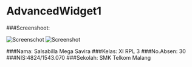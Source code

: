 # AdvancedWidget1

###Screenshoot:

![Screenschot](http://s21.postimg.org/6o654uimb/Screenshot_20160924_200029.png)
![Screenshot](http://s21.postimg.org/fkgx8s98j/Screenshot_20160924_200055.png)

###Nama: Salsabilla Mega Savira
###Kelas: XI RPL 3
###No.Absen: 30
###NIS:4824/1543.070
###Sekolah: SMK Telkom Malang
